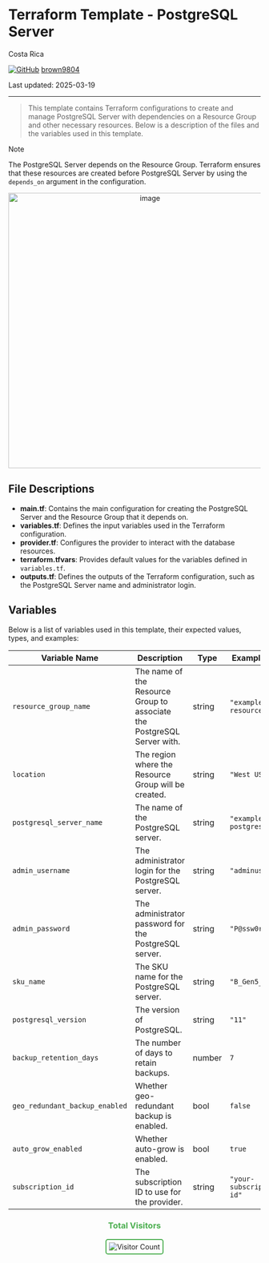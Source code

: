 # Terraform Template - PostgreSQL Server

Costa Rica

[![GitHub](https://img.shields.io/badge/--181717?logo=github&logoColor=ffffff)](https://github.com/)
[brown9804](https://github.com/brown9804)

Last updated: 2025-03-19

----------

> This template contains Terraform configurations to create and manage PostgreSQL Server with dependencies on a Resource Group and other necessary resources. Below is a description of the files and the variables used in this template.

> [!NOTE]
> The PostgreSQL Server depends on the Resource Group. Terraform ensures that these resources are created before PostgreSQL Server by using the `depends_on` argument in the configuration.

<p align="center">
    <img width="550" alt="image" src="">

</p>

## File Descriptions

- **main.tf**: Contains the main configuration for creating the PostgreSQL Server and the Resource Group that it depends on.
- **variables.tf**: Defines the input variables used in the Terraform configuration.
- **provider.tf**: Configures the provider to interact with the database resources.
- **terraform.tfvars**: Provides default values for the variables defined in `variables.tf`.
- **outputs.tf**: Defines the outputs of the Terraform configuration, such as the PostgreSQL Server name and administrator login.

## Variables

Below is a list of variables used in this template, their expected values, types, and examples:

| Variable Name             | Description                                      | Type   | Example Value         |
|---------------------------|--------------------------------------------------|--------|-----------------------|
| `resource_group_name`     | The name of the Resource Group to associate the PostgreSQL Server with. | string | `"example-resources"` |
| `location`                | The region where the Resource Group will be created. | string | `"West US"`           |
| `postgresql_server_name`  | The name of the PostgreSQL server.               | string | `"example-postgresql"`|
| `admin_username`          | The administrator login for the PostgreSQL server. | string | `"adminuser"`         |
| `admin_password`          | The administrator password for the PostgreSQL server. | string | `"P@ssw0rd1234!"`     |
| `sku_name`                | The SKU name for the PostgreSQL server.          | string | `"B_Gen5_1"`          |
| `postgresql_version`      | The version of PostgreSQL.                       | string | `"11"`                |
| `backup_retention_days`   | The number of days to retain backups.            | number | `7`                   |
| `geo_redundant_backup_enabled` | Whether geo-redundant backup is enabled. | bool   | `false`               |
| `auto_grow_enabled`       | Whether auto-grow is enabled.                    | bool   | `true`                |
| `subscription_id`         | The subscription ID to use for the provider.     | string | `"your-subscription-id"` |

<div align="center">
  <h3 style="color: #4CAF50;">Total Visitors</h3>
  <img src="https://profile-counter.glitch.me/your-github-username/count.svg" alt="Visitor Count" style="border: 2px solid #4CAF50; border-radius: 5px; padding: 5px;"/>
</div>
